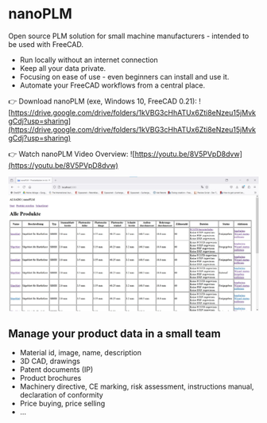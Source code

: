 # nanoPLM
Open source PLM solution for small machine manufacturers - intended to be used with FreeCAD.
- Run locally without an internet connection
- Keep all your data private.
- Focusing on ease of use - even beginners can install and use it.
- Automate your FreeCAD workflows from a central place.

:point_right: Download nanoPLM (exe, Windows 10, FreeCAD 0.21): 
![https://drive.google.com/drive/folders/1kVBG3cHhATUx6Zti8eNzeu15jMvkgCdj?usp=sharing](https://drive.google.com/drive/folders/1kVBG3cHhATUx6Zti8eNzeu15jMvkgCdj?usp=sharing) 


:point_right: Watch nanoPLM Video Overview: 
![https://youtu.be/8V5PVpD8dvw](https://youtu.be/8V5PVpD8dvw)



![nanoplm-screenshot-produktuebersicht-2.jpg](nanoplm-screenshot-produktuebersicht-2.jpg)



## Manage your product data in a small team
- Material id, image, name, description
- 3D CAD, drawings
- Patent documents (IP)
- Product brochures
- Machinery directive, CE marking, risk assessment, instructions manual, declaration of conformity
- Price buying, price selling
- ...
